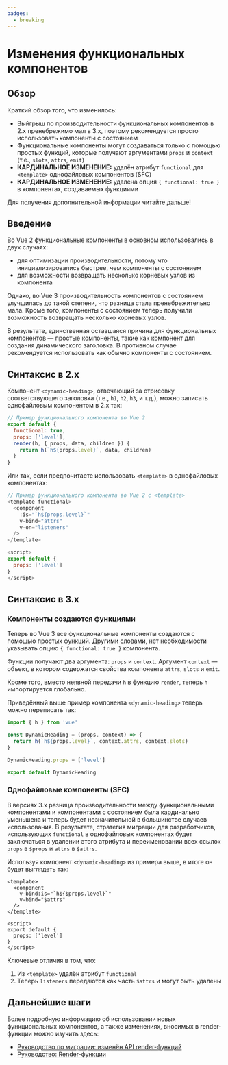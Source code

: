 ```yaml
---
badges:
  - breaking
---
```


# Изменения функциональных компонентов <MigrationBadges :badges="$frontmatter.badges" />

## Обзор

Краткий обзор того, что изменилось:

- Выйгрыш по производительности функциональных компонентов в 2.x пренебрежимо мал в 3.x, поэтому рекомендуется просто использовать компоненты с состоянием
- Функциональные компоненты могут создаваться только с помощью простых функций, которые получают аргументами `props` и `context` (т.е., `slots`, `attrs`, `emit`)
- **КАРДИНАЛЬНОЕ ИЗМЕНЕНИЕ:** удалён атрибут `functional` для `<template>` однофайловых компонентов (SFC)
- **КАРДИНАЛЬНОЕ ИЗМЕНЕНИЕ:** удалена опция `{ functional: true }` в компонентах, создаваемых функциями

Для получения дополнительной информации читайте дальше!

## Введение

Во Vue 2 функциональные компоненты в основном использовались в двух случаях:

- для оптимизации производительности, потому что инициализировались быстрее, чем компоненты с состоянием
- для возможности возвращать несколько корневых узлов из компонента

Однако, во Vue 3 производительность компонентов с состоянием улучшилась до такой степени, что разница стала пренебрежительно мала. Кроме того, компоненты с состоянием теперь получили возможность возвращать несколько корневых узлов.

В результате, единственная оставшаяся причина для функциональных компонентов — простые компоненты, такие как компонент для создания динамического заголовка. В противном случае рекомендуется использовать как обычно компоненты с состоянием.

## Синтаксис в 2.x

Компонент `<dynamic-heading>`, отвечающий за отрисовку соответствующего заголовка (т.е., `h1`, `h2`, `h3`, и т.д.), можно записать однофайловым компонентом в 2.x так:

```js
// Пример функционального компонента во Vue 2
export default {
  functional: true,
  props: ['level'],
  render(h, { props, data, children }) {
    return h(`h${props.level}`, data, children)
  }
}
```

Или так, если предпочитаете использовать `<template>` в однофайловых компонентах:

```js
// Пример функционального компонента во Vue 2 с <template>
<template functional>
  <component
    :is="`h${props.level}`"
    v-bind="attrs"
    v-on="listeners"
  />
</template>

<script>
export default {
  props: ['level']
}
</script>
```

## Синтаксис в 3.x

### Компоненты создаются функциями

Теперь во Vue 3 все функциональные компоненты создаются с помощью простых функций. Другими словами, нет необходимости указывать опцию `{ functional: true }` компонента.

Функции получают два аргумента: `props` и `context`. Аргумент `context` — объект, в котором содержатся свойства компонента `attrs`, `slots` и `emit`.

Кроме того, вместо неявной передачи `h` в функцию `render`, теперь `h` импортируется глобально.

Приведённый выше пример компонента `<dynamic-heading>` теперь можно переписать так:

```js
import { h } from 'vue'

const DynamicHeading = (props, context) => {
  return h(`h${props.level}`, context.attrs, context.slots)
}

DynamicHeading.props = ['level']

export default DynamicHeading
```

### Однофайловые компоненты (SFC)

В версиях 3.x разница производительности между функциональными компонентами и компонентами с состоянием была кардинально уменьшена и теперь будет незначительной в большинстве случаев использования. В результате, стратегия миграции для разработчиков, использующих `functional` в однофайловых компонентах будет заключаться в удалении этого атрибута и переименовании всех ссылок `props` в `$props` и `attrs` в `$attrs`.

Используя компонент `<dynamic-heading>` из примера выше, в итоге он будет выглядеть так:

```js{1,3,4}
<template>
  <component
    v-bind:is="`h${$props.level}`"
    v-bind="$attrs"
  />
</template>

<script>
export default {
  props: ['level']
}
</script>
```

Ключевые отличия в том, что:

1. Из `<template>` удалён атрибут `functional`
2. Теперь `listeners` передаются как часть `$attrs` и могут быть удалены

## Дальнейшие шаги

Более подробную информацию об использовании новых функциональных компонентов, а также изменениях, вносимых в render-функции можно изучить здесь:

- [Руководство по миграции: изменён API render-функций](render-function-api.md)
- [Руководство: Render-функции](../render-function.md)
